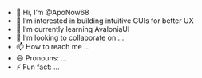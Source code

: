 - 👋 Hi, I’m @ApoNow68
- 👀 I’m interested in building intuitive GUIs for better UX
- 🌱 I’m currently learning AvaloniaUI
- 💞️ I’m looking to collaborate on ...
- 📫 How to reach me ...
- 😄 Pronouns: ...
- ⚡ Fun fact: ...

<!---
ApoNow68/ApoNow68 is a ✨ special ✨ repository because its `README.md` (this file) appears on your GitHub profile.
You can click the Preview link to take a look at your changes.
--->
